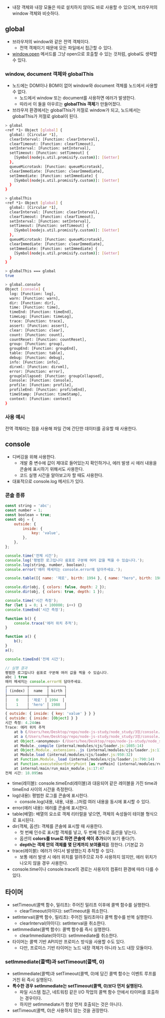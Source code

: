 - 내장 객체와 내장 모듈은 따로 설치하지 않아도 바로 사용할 수 있으며, 브라우저의 window 객체와 비슷하다.

## global

- 브라우저의 window와 같은 전역 객체이다.
    - 전역 객체이기 때문에 모든 파일에서 접근할 수 있다.
- [window.open](http://window.open) 메서드를 그냥 open으로 호출할 수 있는 것처럼, global도 생략할 수 있다.

### window, document 객체와 globalThis

- 노드에는 DOM이나 BOM이 없어 window와 document 객체를 노드에서 사용할 수 없다.
    - 노드에서 window 또는 document를 사용하면 에러가 발생한다.
    - 따라서 이 둘을 아우르는 **globalThis 객체**가 만들어졌다.
- 브라우저 환경에서는 globalThis가 저절로 window가 되고, 노드에서는 globalThis가 저절로 global이 된다.

```bash
> global
<ref *1> Object [global] {
  global: [Circular *1],
  clearInterval: [Function: clearInterval],
  clearTimeout: [Function: clearTimeout],
  setInterval: [Function: setInterval],
  setTimeout: [Function: setTimeout] {
    [Symbol(nodejs.util.promisify.custom)]: [Getter]
  },
  queueMicrotask: [Function: queueMicrotask],
  clearImmediate: [Function: clearImmediate],
  setImmediate: [Function: setImmediate] {
    [Symbol(nodejs.util.promisify.custom)]: [Getter]
  }
}

> globalThis
<ref *1> Object [global] {
  global: [Circular *1],
  clearInterval: [Function: clearInterval],
  clearTimeout: [Function: clearTimeout],
  setInterval: [Function: setInterval],
  setTimeout: [Function: setTimeout] {
    [Symbol(nodejs.util.promisify.custom)]: [Getter]
  },
  queueMicrotask: [Function: queueMicrotask],
  clearImmediate: [Function: clearImmediate],
  setImmediate: [Function: setImmediate] {
    [Symbol(nodejs.util.promisify.custom)]: [Getter]
  }
}

> globalThis === global
true

> global.console
Object [console] {
  log: [Function: log],
  warn: [Function: warn],
  dir: [Function: dir],
  time: [Function: time],
  timeEnd: [Function: timeEnd],
  timeLog: [Function: timeLog],
  trace: [Function: trace],
  assert: [Function: assert],
  clear: [Function: clear],
  count: [Function: count],
  countReset: [Function: countReset],
  group: [Function: group],
  groupEnd: [Function: groupEnd],
  table: [Function: table],
  debug: [Function: debug],
  info: [Function: info],
  dirxml: [Function: dirxml],
  error: [Function: error],
  groupCollapsed: [Function: groupCollapsed],
  Console: [Function: Console],
  profile: [Function: profile],
  profileEnd: [Function: profileEnd],
  timeStamp: [Function: timeStamp],
  context: [Function: context]
}
```

### 사용 예시

전역 객체라는 점을 사용해 파일 간에 간단한 데이터를 공유할 때 사용한다.

## console

- 디버깅을 위해 사용한다.
    - 개발 중 변수에 값이 제대로 들어있는지 확인하거나, 에러 발생 시 에러 내용을 콘솔에 표시하기 위해서도 사용한다.
    - 코드 실행 시간을 알아보고자 할 때도 사용한다.
- 대표적으로 console.log 메서드가 있다.

### 콘솔 종류

```jsx
const string = 'abc';
const number = 1;
const boolean = true;
const obj = {
    outside: {
        inside: {
            key: 'value',
        },
    },
};

console.time('전체 시간');
console.log('평범한 로그입니다 쉼표로 구분해 여러 값을 찍을 수 있습니다.');
console.log(string, number, boolean);
console.error('에러 메세지는 console.error에 담아주세요.');

console.table([{ name: '제로', birth: 1994 }, { name: "hero", birth: 1988 }]);

console.dir(obj, { colors: false, depth: 2 });
console.dir(obj, { colors: true, depth: 1 });

console.time('시간 측정');
for (let i = 0; i < 100000; i++) {}
console.timeEnd('시간 측정');

function b() {
    console.trace('에러 위치 추적');
}

function a() {
    b();
}
a();

console.timeEnd('전체 시간');

// 실행 결과
평범한 로그입니다 쉼표로 구분해 여러 값을 찍을 수 있습니다.
abc 1 true
에러 메세지는 console.error에 담아주세요.
┌─────────┬────────┬───────┐
│ (index) │  name  │ birth │
├─────────┼────────┼───────┤
│    0    │ '제로' │ 1994  │
│    1    │ 'hero' │ 1988  │
└─────────┴────────┴───────┘
{ outside: { inside: { key: 'value' } } }
{ outside: { inside: [Object] } }
시간 측정: 4.244ms
Trace: 에러 위치 추적
    at b (/Users/hee/Desktop/repo/node-js-study/node_study/3장/console.js:27:13)
    at a (/Users/hee/Desktop/repo/node-js-study/node_study/3장/console.js:31:5)
    at Object.<anonymous> (/Users/hee/Desktop/repo/node-js-study/node_study/3장/console.js:33:1)
    at Module._compile (internal/modules/cjs/loader.js:1085:14)
    at Object.Module._extensions..js (internal/modules/cjs/loader.js:1114:10)
    at Module.load (internal/modules/cjs/loader.js:950:32)
    at Function.Module._load (internal/modules/cjs/loader.js:790:14)
    at Function.executeUserEntryPoint [as runMain] (internal/modules/run_main.js:76:12)
    at internal/main/run_main_module.js:17:47
전체 시간: 18.095ms
```

- time(레이블): console.timeEnd(레이블)과 대응되어 같은 레이블을 가진 time과 timeEnd 사이의 시간을 측정한다.
- log(내용): 평범한 로그를 콘솔에 표시한다.
    - console.log(내용, 내용, 내용…)처럼 여러 내용을 동시에 표시할 수 있다.
- error(에러 내용): 에러를 콘솔에 표시한다.
- table(배열): 배열의 요소로 객체 리터럴을 넣으면, 객체의 속성들이 테이블 형식으로 표시된다.
- dir(객체, 옵션): 객체를 콘솔에 표시할 때 사용한다.
    - 첫 번째 인수로 표시할 객체를 넣고, 두 번째 인수로 옵션을 넣는다.
    - 옵션의 **colors를 true로 하면 콘솔에 색이 추가**되어 보기 좋다(?).
    - **depth는 객체 안의 객체를 몇 단계까지 보여줄지**를 정한다. (기본값 2)
- trace(레이블): 에러가 어디서 발생했는지 추적할 수 있다.
    - 보통 에러 발생 시 에러 위치를 알려주므로 자주 사용하지 않지만, 에러 위치가 나오지 않을 경우 사용한다.
- console.time이나 console.trace의 경로는 사용자의 컴퓨터 환경에 따라 다를 수 있다.

## 타이머

- setTimeout(콜백 함수, 밀리초): 주어진 밀리초 이후에 콜백 함수를 실행한다.
    - clearTimeout(아이디): setTimeout을 취소한다.
- setInterval(콜백 함수, 밀리초): 주어진 밀리초마다 콜백 함수를 반복 실행한다.
    - clearInterval(아이디): setInterval을 취소한다.
- setImmediate(콜백 함수): 콜백 함수를 즉시 실행한다.
    - clearImmediate(아이디): setImmediate를 취소한다.
- 타이머는 콜백 기반 API지만 프로미스 방식을 사용할 수도 있다.
    - 다만, 프로미스 기반 타이머는 노드 내장 객체가 아니라 노드 내장 모듈이다.

### setImmediate(콜백)과 setTimeout(콜백, 0)

- setImmediate(콜백)과 setTimeout(콜백, 0)에 담긴 콜백 함수는 이벤트 루프를 거친 뒤 즉시 실행된다.
- **특수한 경우 setImmediate는 setTimeout(콜백, 0)보다 먼저 실행된다.**
    - 파일 시스템 접근, 네트워킹 같은 I/O 작업의 콜백 함수 안에서 타이머를 호출하는 경우이다.
    - 하지만 setImmediate가 항상 먼저 호출되는 것은 아니다.
- setTimeout(콜백, 0)은 사용하지 않는 것을 권장한다.